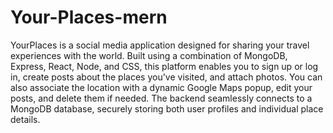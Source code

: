 # Your-Places-mern
YourPlaces is a social media application designed for sharing your travel experiences with the world. Built using a combination of MongoDB, Express, React, Node, and CSS, this platform enables you to sign up or log in, create posts about the places you've visited, and attach photos. You can also associate the location with a dynamic Google Maps popup, edit your posts, and delete them if needed. The backend seamlessly connects to a MongoDB database, securely storing both user profiles and individual place details.
